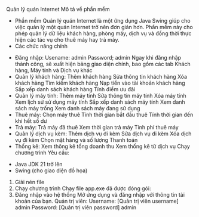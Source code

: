 Quản lý quán Internet
Mô tả về phần mềm
- Phần mềm Quản lý quán Internet là một ứng dụng Java Swing giúp cho việc quản lý một quán Internet trở nên đơn giản hơn. Phần mềm này cho phép quản lý dữ liệu khách hàng, phòng máy, dịch vụ và đồng thời thực hiện các tác vụ cho thuê máy hay trả máy.
- Các chức năng chính
+ Đăng nhập:
Usename: admin
Password; admin
Ngay khi đăng nhập thành công, sẽ xuất hiện bảng giao diện chính, bao gồm các tab Khách hàng, Máy tính và Dịch vụ khác 
+ Quản lý khách hàng:
Thêm khách hàng
Sửa thông tin khách hàng
Xóa khách hàng
Tìm kiếm khách hàng
Nạp tiền vào tài khoản khách hàng
Sắp xếp danh sách khách hàng
Tính điểm ưu đãi
+ Quản lý máy tính:
Thêm máy tính
Sửa thông tin máy tính
Xóa máy tính
Xem lịch sử sử dụng máy tính
Sắp xếp danh sách máy tính
Xem danh sách máy trống
Xem danh sách máy đang sử dụng
+ Thuê máy:
Chọn máy thuê
Tính thời gian bắt đầu thuê
Tính thời gian đến khi hết số dư
+ Trả máy:
Trả máy đã thuê
Xem thời gian trả máy
Tính phí thuê máy
+ Quản lý dịch vụ kèm:
Thêm dịch vụ đi kèm
Sửa dịch vụ đi kèm
Xóa dịch vụ đi kèm
Chọn mặt hàng và số lượng
Thanh toán
+ Thống kê:
Xem thông kê tổng doanh thu
Xem thống kê từ dịch vụ
Chạy chương trình
Yêu cầu:
- Java JDK 21 trở lên
- Swing (cho giao diện đồ họa)
1. Giải nén file
2. Chạy chương trình
Chạy file app.exe đã được đóng gói:
3. Đăng nhập vào hệ thống
Mở ứng dụng và đăng nhập với thông tin tài khoản của bạn.
Quản trị viên:
Username: [Quản trị viên username] admin
Password: [Quản trị viên password] admin
